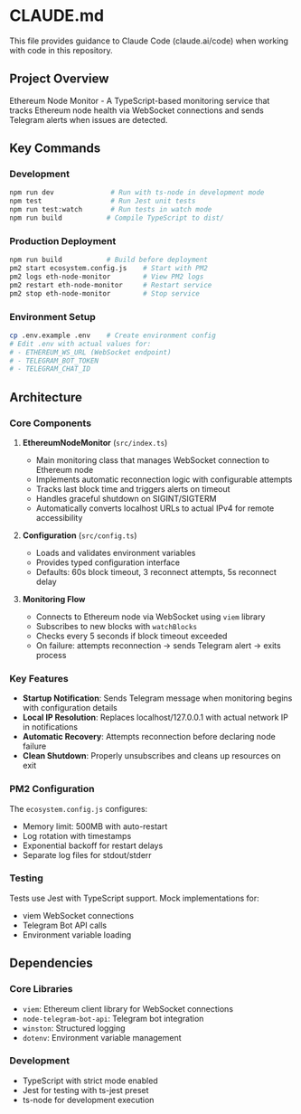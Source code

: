# CLAUDE.md

This file provides guidance to Claude Code (claude.ai/code) when working with code in this repository.

## Project Overview

Ethereum Node Monitor - A TypeScript-based monitoring service that tracks Ethereum node health via WebSocket connections and sends Telegram alerts when issues are detected.

## Key Commands

### Development
```bash
npm run dev              # Run with ts-node in development mode
npm test                 # Run Jest unit tests
npm run test:watch       # Run tests in watch mode
npm run build           # Compile TypeScript to dist/
```

### Production Deployment
```bash
npm run build           # Build before deployment
pm2 start ecosystem.config.js    # Start with PM2
pm2 logs eth-node-monitor        # View PM2 logs
pm2 restart eth-node-monitor     # Restart service
pm2 stop eth-node-monitor        # Stop service
```

### Environment Setup
```bash
cp .env.example .env    # Create environment config
# Edit .env with actual values for:
# - ETHEREUM_WS_URL (WebSocket endpoint)
# - TELEGRAM_BOT_TOKEN 
# - TELEGRAM_CHAT_ID
```

## Architecture

### Core Components

1. **EthereumNodeMonitor** (`src/index.ts`)
   - Main monitoring class that manages WebSocket connection to Ethereum node
   - Implements automatic reconnection logic with configurable attempts
   - Tracks last block time and triggers alerts on timeout
   - Handles graceful shutdown on SIGINT/SIGTERM
   - Automatically converts localhost URLs to actual IPv4 for remote accessibility

2. **Configuration** (`src/config.ts`)
   - Loads and validates environment variables
   - Provides typed configuration interface
   - Defaults: 60s block timeout, 3 reconnect attempts, 5s reconnect delay

3. **Monitoring Flow**
   - Connects to Ethereum node via WebSocket using `viem` library
   - Subscribes to new blocks with `watchBlocks`
   - Checks every 5 seconds if block timeout exceeded
   - On failure: attempts reconnection → sends Telegram alert → exits process

### Key Features

- **Startup Notification**: Sends Telegram message when monitoring begins with configuration details
- **Local IP Resolution**: Replaces localhost/127.0.0.1 with actual network IP in notifications
- **Automatic Recovery**: Attempts reconnection before declaring node failure
- **Clean Shutdown**: Properly unsubscribes and cleans up resources on exit

### PM2 Configuration

The `ecosystem.config.js` configures:
- Memory limit: 500MB with auto-restart
- Log rotation with timestamps
- Exponential backoff for restart delays
- Separate log files for stdout/stderr

### Testing

Tests use Jest with TypeScript support. Mock implementations for:
- viem WebSocket connections
- Telegram Bot API calls
- Environment variable loading

## Dependencies

### Core Libraries
- `viem`: Ethereum client library for WebSocket connections
- `node-telegram-bot-api`: Telegram bot integration
- `winston`: Structured logging
- `dotenv`: Environment variable management

### Development
- TypeScript with strict mode enabled
- Jest for testing with ts-jest preset
- ts-node for development execution